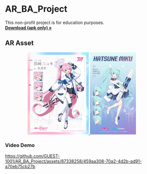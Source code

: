 # AR_BA_Project
This non-profit project is for education purposes.<br>
<a href="/../../releases/latest/"><strong>Download (apk only) »</strong> </a>

## AR Asset
<div align="center">
  <a href="/Assets/AR_Asset/Koyuki_Intro.jpg">
    <img src="/Assets/AR_Asset/Koyuki_Intro.jpg" width="40%" height="auto">
   </a>
    <a href="/Assets/AR_Asset/Miku_Intro_2.jpg">
    <img src="/Assets/AR_Asset/Miku_Intro_2.jpg" width="30%" height="auto">
   </a>
</div>

### Video Demo
https://github.com/GUEST-1001/AR_BA_Project/assets/87338258/459aa308-70a2-4d2b-ad91-a70eb75cb27b
